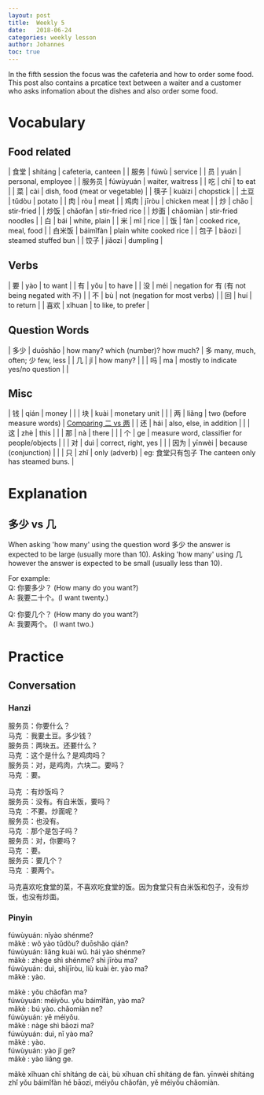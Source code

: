 ```yaml
---
layout: post
title:  Weekly 5
date:   2018-06-24
categories: weekly lesson
author: Johannes
toc: true
---
```


In the fifth session the focus was the cafeteria and how to order some food.
This post also contains a prcatice text between a waiter and a customer
who asks infomation about the dishes and also order some food.

# Vocabulary
## Food related

| 食堂   | shítáng  | cafeteria, canteen             |
| 服务   | fúwù     | service                        |
| 员     | yuán     | personal, employee             |
| 服务员 | fúwùyuán | waiter, waitress               |
| 吃     | chī      | to eat                         |
| 菜     | cài      | dish, food (meat or vegetable) |
| 筷子   | kuàizi   | chopstick                      |
| 土豆   | tǔdòu    | potato                         |
| 肉     | ròu      | meat                           |
| 鸡肉   | jīròu    | chicken meat                   |
| 炒     | chǎo     | stir-fried                     |
| 炒饭   | chǎofàn  | stir-fried rice                |
| 炒面   | chǎomiàn | stir-fried noodles             |
| 白     | bái      | white, plain                   |
| 米     | mǐ       | rice                           |
| 饭     | fàn      | cooked rice, meal, food        |
| 白米饭 | báimǐfàn | plain white cooked rice        |
| 包子   | bāozi    | steamed stuffed bun            |
| 饺子   | jiǎozi   | dumpling                       |

## Verbs

| 要   | yào    | to want                                        |
| 有   | yǒu    | to have                                        |
| 没   | méi    | negation for 有 (有 not being negated with 不) |
| 不   | bù     | not (negation for most verbs)                  |
| 回   | huí    | to return                                      |
| 喜欢 | xǐhuan | to like, to prefer                             |

## Question Words

| 多少 | duōshǎo | how many? which (number)? how much?    | 多 many, much, often; 少 few, less |
| 几   | jǐ      | how many?                              |                                    |
| 吗   | ma      | mostly to indicate yes/no question     |                                    |

## Misc

[er_vs_liang]: https://resources.allsetlearning.com/chinese/grammar/Comparing_%22er%22_and_%22liang%22


| 钱   | qián   | money                                       |                                                     |
| 块   | kuài   | monetary unit                               |                                                     |
| 两   | liǎng  | two (before measure words)                  | [Comparing 二 vs 两][er_vs_liang]                   |
| 还   | hái    | also, else, in addition                     |                                                     |
| 这   | zhè    | this                                        |                                                     |
| 那   | nà     | there                                       |                                                     |
| 个   | ge     | measure word, classifier for people/objects |                                                     |
| 对   | duì    | correct, right, yes                         |                                                     |
| 因为 | yīnwèi | because (conjunction)                       |                                                     |
| 只   | zhǐ    | only (adverb)                               | eg: 食堂只有包子 The canteen only has steamed buns. |

# Explanation
## 多少 vs 几

When asking 'how many' using the question word 多少 the answer is expected to
be large (usually more than 10).
Asking 'how many' using 几 however the answer is expected to be small (usually
less than 10).

For example:  
Q: 你要多少？ (How many do you want?)  
A: 我要二十个。(I want twenty.)  

Q: 你要几个？ (How many do you want?)  
A: 我要两个。 (I want two.)  

# Practice
## Conversation
### Hanzi

服务员：你要什么？  
马克  ：我要土豆。多少钱？  
服务员：两块五。还要什么？  
马克  ：这个是什么？是鸡肉吗？  
服务员：对，是鸡肉，六块二。要吗？  
马克  ：要。  

马克  ：有炒饭吗？  
服务员：没有。有白米饭，要吗？  
马克  ：不要。炒面呢？  
服务员：也没有。  
马克  ：那个是包子吗？  
服务员：对，你要吗？  
马克  ：要。  
服务员：要几个？  
马克  ：要两个。  

马克喜欢吃食堂的菜，不喜欢吃食堂的饭。因为食堂只有白米饭和包子，没有炒饭，也没有炒面。

### Pinyin 

fúwùyuán: nǐyào shénme?  
mǎkè    : wǒ yào tǔdòu? duōshǎo qián?  
fúwùyuán: liǎng kuài wǔ. hái yào shénme?  
mǎkè    : zhège shì shénme? shì jīròu ma?  
fúwùyuán: duì, shìjīròu, liù kuài èr. yào ma?  
mǎkè    : yào.  

mǎkè    : yǒu chǎofàn ma?  
fúwùyuán: méiyǒu. yǒu báimǐfàn, yào ma?  
mǎkè    : bú yào. chǎomiàn ne?  
fúwùyuán: yě méiyǒu.  
mǎkè    : nàge shì bāozi ma?  
fúwùyuán: duì, nǐ yào ma?  
mǎkè    : yào.  
fúwùyuán: yào jǐ ge?  
mǎkè    : yào liǎng ge.  

mǎkè xǐhuan chī shítáng de cài, bù xǐhuan chī shítáng de fàn.
yīnwèi shítáng zhǐ yǒu báimǐfàn hé bāozi, méiyǒu chǎofàn, yě méiyǒu chǎomiàn.

